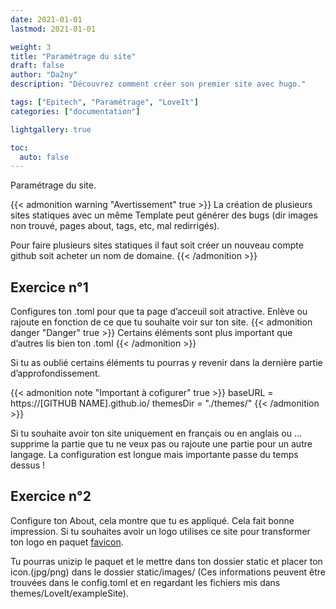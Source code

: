 ```yaml
---
date: 2021-01-01
lastmod: 2021-01-01

weight: 3
title: "Paramétrage du site"
draft: false
author: "Da2ny"
description: "Découvrez comment créer son premier site avec hugo."

tags: ["Epitech", "Paramétrage", "LoveIt"]
categories: ["documentation"]

lightgallery: true

toc:
  auto: false
---
```


Paramétrage du site.

<!--more-->

{{< admonition warning "Avertissement" true >}}
La création de plusieurs sites statiques avec un même Template peut générer des bugs (dir images non trouvé, pages about, tags, etc, mal redirrigés).

Pour faire plusieurs sites statiques il faut soit créer un nouveau compte github soit acheter un nom de domaine.
{{< /admonition >}}

## Exercice n°1

Configures ton .toml pour que ta page d’acceuil soit atractive. Enlève ou rajoute en fonction de ce que tu souhaite voir sur ton site.
{{< admonition danger "Danger" true >}}
Certains éléments sont plus important que d’autres lis bien ton .toml
{{< /admonition >}}

Si tu as oublié certains éléments tu pourras y revenir dans la dernière partie d’approfondissement.

{{< admonition note "Important à cofigurer" true >}}
baseURL = https://[GITHUB NAME].github.io/
themesDir = "./themes/"
{{< /admonition >}}

Si tu souhaite avoir ton site uniquement en français ou en anglais ou ... supprime la partie que tu ne veux pas ou rajoute une partie pour un autre langage.
La configuration est longue mais importante passe du temps dessus !

## Exercice n°2

Configure ton About, cela montre que tu es appliqué. Cela fait bonne impression.
Si tu souhaites avoir un logo utilises ce site pour transformer ton logo en paquet [favicon](https://realfavicongenerator.net).

Tu pourras unizip le paquet et le mettre dans ton dossier static et placer ton icon.(jpg/png) dans le dossier static/images/ (Ces informations peuvent être trouvées dans le config.toml et en regardant les fichiers mis dans themes/LoveIt/exampleSite).